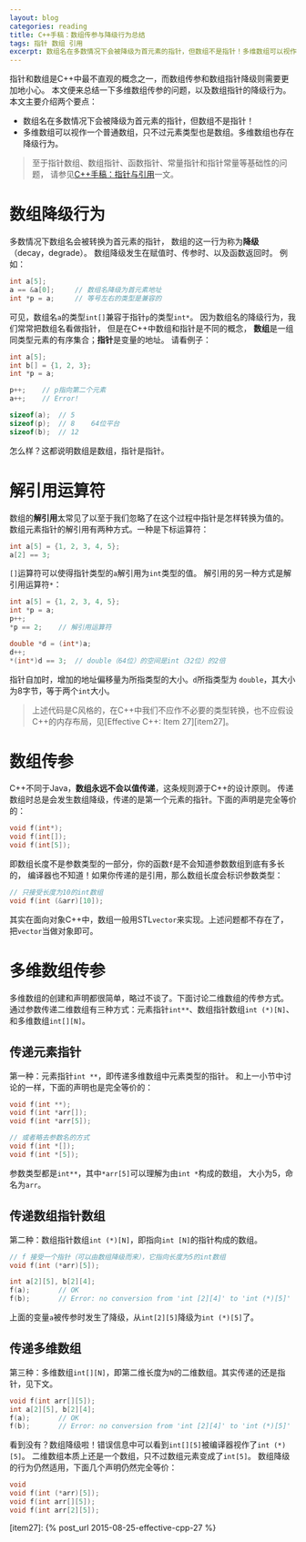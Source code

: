 ```yaml
---
layout: blog
categories: reading
title: C++手稿：数组传参与降级行为总结
tags: 指针 数组 引用
excerpt: 数组名在多数情况下会被降级为首元素的指针，但数组不是指针！多维数组可以视作一个普通数组，只不过元素类型也是数组。多维数组也存在降级行为。
---
```


指针和数组是C++中最不直观的概念之一，而数组传参和数组指针降级则需要更加地小心。
本文便来总结一下多维数组传参的问题，以及数组指针的降级行为。本文主要介绍两个要点：

* 数组名在多数情况下会被降级为首元素的指针，但数组不是指针！
* 多维数组可以视作一个普通数组，只不过元素类型也是数组。多维数组也存在降级行为。

> 至于指针数组、数组指针、函数指针、常量指针和指针常量等基础性的问题，
> 请参见[C++手稿：指针与引用][pr]一文。

<!--more-->

# 数组降级行为

多数情况下数组名会被转换为首元素的指针，
数组的这一行为称为**降级**（decay，degrade）。
数组降级发生在赋值时、传参时、以及函数返回时。
例如：

```cpp
int a[5];
a == &a[0];     // 数组名降级为首元素地址
int *p = a;     // 等号左右的类型是兼容的
```

可见，数组名`a`的类型`int[]`兼容于指针`p`的类型`int*`。
因为数组名的降级行为，我们常常把数组名看做指针，
但是在C++中数组和指针是不同的概念，
**数组**是一组同类型元素的有序集合；**指针**是变量的地址。
请看例子：

```cpp
int a[5];
int b[] = {1, 2, 3};
int *p = a;

p++;    // p指向第二个元素
a++;    // Error!

sizeof(a);  // 5
sizeof(p);  // 8    64位平台
sizeof(b);  // 12
```

怎么样？这都说明数组是数组，指针是指针。

# 解引用运算符

数组的**解引用**太常见了以至于我们忽略了在这个过程中指针是怎样转换为值的。
数组元素指针的解引用有两种方式。一种是下标运算符：

```cpp
int a[5] = {1, 2, 3, 4, 5};
a[2] == 3;
```

`[]`运算符可以使得指针类型的`a`解引用为`int`类型的值。
解引用的另一种方式是解引用运算符`*`：

```cpp
int a[5] = {1, 2, 3, 4, 5};
int *p = a;
p++;
*p == 2;    // 解引用运算符

double *d = (int*)a;
d++;
*(int*)d == 3;  // double（64位）的空间是int（32位）的2倍
```

指针自加时，增加的地址偏移量为所指类型的大小。`d`所指类型为
`double`，其大小为8字节，等于两个`int`大小。

> 上述代码是C风格的，在C++中我们不应作不必要的类型转换，也不应假设C++的内存布局，见[Effective C++: Item 27][item27]。

# 数组传参

C++不同于Java，**数组永远不会以值传递**，这条规则源于C++的设计原则。
传递数组时总是会发生数组降级，传递的是第一个元素的指针。下面的声明是完全等价的：

```cpp
void f(int*);
void f(int[]);
void f(int[5]);
```

即数组长度不是参数类型的一部分，你的函数`f`是不会知道参数数组到底有多长的，
编译器也不知道！如果你传递的是引用，那么数组长度会标识参数类型：

```cpp
// 只接受长度为10的int数组
void f(int (&arr)[10]);
```

其实在面向对象C++中，数组一般用STL`vector`来实现。上述问题都不存在了，
把`vector`当做对象即可。

# 多维数组传参

多维数组的创建和声明都很简单，略过不谈了。下面讨论二维数组的传参方式。
通过参数传递二维数组有三种方式：元素指针`int**`、数组指针数组`int (*)[N]`、
和多维数组`int[][N]`。

## 传递元素指针

第一种：元素指针`int **`，即传递多维数组中元素类型的指针。
和上一小节中讨论的一样，下面的声明也是完全等价的：

```cpp
void f(int **);
void f(int *arr[]);
void f(int *arr[5]);

// 或者略去参数名的方式
void f(int *[]);
void f(int *[5]);
```

参数类型都是`int**`，其中`*arr[5]`可以理解为由`int *`构成的数组，
大小为5，命名为`arr`。

## 传递数组指针数组

第二种：数组指针数组`int (*)[N]`，即指向`int [N]`的指针构成的数组。

```cpp
// f 接受一个指针（可以由数组降级而来），它指向长度为5的int数组
void f(int (*arr)[5]);

int a[2][5], b[2][4];
f(a);       // OK
f(b);       // Error: no conversion from 'int [2][4]' to 'int (*)[5]'
```

上面的变量`a`被传参时发生了降级，从`int[2][5]`降级为`int (*)[5]`了。

## 传递多维数组

第三种：多维数组`int[][N]`，即第二维长度为`N`的二维数组。其实传递的还是指针，见下文。

```cpp
void f(int arr[][5]);
int a[2][5], b[2][4];
f(a);       // OK
f(b);       // Error: no conversion from 'int [2][4]' to 'int (*)[5]'
```

看到没有？数组降级啦！错误信息中可以看到`int[][5]`被编译器视作了`int (*)[5]`。
二维数组本质上还是一个数组，只不过数组元素变成了`int[5]`。
数组降级的行为仍然适用，下面几个声明仍然完全等价：

```cpp
void 
void f(int (*arr)[5]);
void f(int arr[][5]);
void f(int arr[2][5]);
```

[pr]: /cpp-pointers-and-references.html
[item27]: {% post_url 2015-08-25-effective-cpp-27 %}

